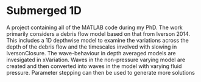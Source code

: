 # Submerged 1D
A project containing all of the MATLAB code during my PhD. The work primarily considers a debris flow model based on that from Iverson 2014. 
This includes a 1D depthwise model to examine the variations across the depth of the debris flow and the timescales involved with slowing in IversonClosure.
The wave-behaviour in depth averaged models are invesigated in xVariation. Waves in the non-pressure varying model are created and then converted into waves in the model with varying fluid pressure. Parameter stepping can then be used to generate more solutions
